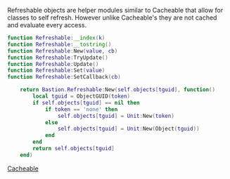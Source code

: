Refreshable objects are helper modules similar to Cacheable that allow for classes to self refresh. However unlike Cacheable's they are not cached and evaluate every access.

```lua
function Refreshable:__index(k)
function Refreshable:__tostring()
function Refreshable:New(value, cb)
function Refreshable:TryUpdate()
function Refreshable:Update()
function Refreshable:Set(value)
function Refreshable:SetCallback(cb)
```

```lua
    return Bastion.Refreshable:New(self.objects[tguid], function()
        local tguid = ObjectGUID(token)
        if self.objects[tguid] == nil then
            if token == 'none' then
                self.objects[tguid] = Unit:New(token)
            else
                self.objects[tguid] = Unit:New(Object(tguid))
            end
        end
        return self.objects[tguid]
    end)

```

[Cacheable](https://git.tinkr.site/4n0n/bastion/wiki/Cacheable)